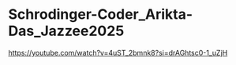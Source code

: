 # Schrodinger-Coder_Arikta-Das_Jazzee2025

https://youtube.com/watch?v=4uST_2bmnk8?si=drAGhtsc0-1_uZjH
